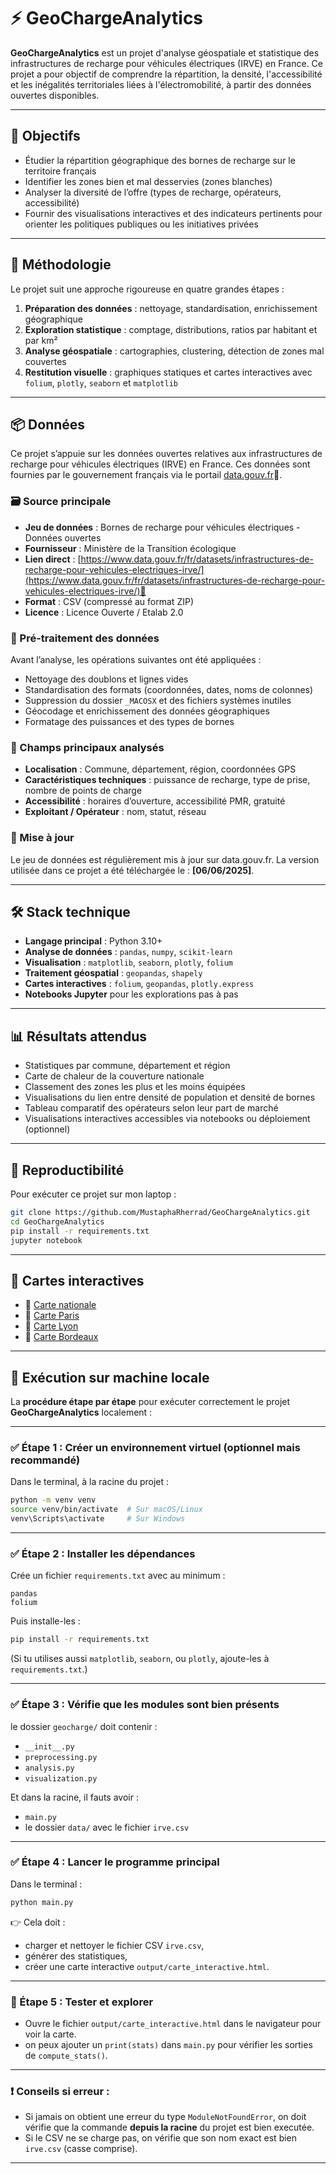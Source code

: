 # ⚡ GeoChargeAnalytics

**GeoChargeAnalytics** est un projet d'analyse géospatiale et statistique des infrastructures de recharge pour véhicules électriques (IRVE) en France. Ce projet a pour objectif de comprendre la répartition, la densité, l'accessibilité et les inégalités territoriales liées à l'électromobilité, à partir des données ouvertes disponibles.

---

## 🎯 Objectifs

- Étudier la répartition géographique des bornes de recharge sur le territoire français
- Identifier les zones bien et mal desservies (zones blanches)
- Analyser la diversité de l’offre (types de recharge, opérateurs, accessibilité)
- Fournir des visualisations interactives et des indicateurs pertinents pour orienter les politiques publiques ou les initiatives privées

---

## 🧠 Méthodologie

Le projet suit une approche rigoureuse en quatre grandes étapes :

1. **Préparation des données** : nettoyage, standardisation, enrichissement géographique
2. **Exploration statistique** : comptage, distributions, ratios par habitant et par km²
3. **Analyse géospatiale** : cartographies, clustering, détection de zones mal couvertes
4. **Restitution visuelle** : graphiques statiques et cartes interactives avec `folium`, `plotly`, `seaborn` et `matplotlib`

---

## 📦 Données

Ce projet s’appuie sur les données ouvertes relatives aux infrastructures de recharge pour véhicules électriques (IRVE) en France. Ces données sont fournies par le gouvernement français via le portail [data.gouv.fr](https://www.data.gouv.fr/fr/datasets/)🔗.

### 🗃️ Source principale
- **Jeu de données** : Bornes de recharge pour véhicules électriques - Données ouvertes
- **Fournisseur** : Ministère de la Transition écologique
- **Lien direct** : [https://www.data.gouv.fr/fr/datasets/infrastructures-de-recharge-pour-vehicules-electriques-irve/](https://www.data.gouv.fr/fr/datasets/infrastructures-de-recharge-pour-vehicules-electriques-irve/)🔗
- **Format** : CSV (compressé au format ZIP)
- **Licence** : Licence Ouverte / Etalab 2.0

### 🧹 Pré-traitement des données
Avant l’analyse, les opérations suivantes ont été appliquées :
- Nettoyage des doublons et lignes vides
- Standardisation des formats (coordonnées, dates, noms de colonnes)
- Suppression du dossier `_MACOSX` et des fichiers systèmes inutiles
- Géocodage et enrichissement des données géographiques
- Formatage des puissances et des types de bornes

### 🧭 Champs principaux analysés
- **Localisation** : Commune, département, région, coordonnées GPS
- **Caractéristiques techniques** : puissance de recharge, type de prise, nombre de points de charge
- **Accessibilité** : horaires d’ouverture, accessibilité PMR, gratuité
- **Exploitant / Opérateur** : nom, statut, réseau

### 📌 Mise à jour
Le jeu de données est régulièrement mis à jour sur data.gouv.fr. La version utilisée dans ce projet a été téléchargée le : **[06/06/2025]**.

---

## 🛠️ Stack technique

- **Langage principal** : Python 3.10+
- **Analyse de données** : `pandas`, `numpy`, `scikit-learn`
- **Visualisation** : `matplotlib`, `seaborn`, `plotly`, `folium`
- **Traitement géospatial** : `geopandas`, `shapely`
- **Cartes interactives** : `folium`, `geopandas`, `plotly.express`
- **Notebooks Jupyter** pour les explorations pas à pas

---

## 📊 Résultats attendus

- Statistiques par commune, département et région
- Carte de chaleur de la couverture nationale
- Classement des zones les plus et les moins équipées
- Visualisations du lien entre densité de population et densité de bornes
- Tableau comparatif des opérateurs selon leur part de marché
- Visualisations interactives accessibles via notebooks ou déploiement (optionnel)

---

## 🔄 Reproductibilité

Pour exécuter ce projet sur mon laptop :

```bash
git clone https://github.com/MustaphaRherrad/GeoChargeAnalytics.git
cd GeoChargeAnalytics
pip install -r requirements.txt
jupyter notebook
```
---
## 📍 Cartes interactives

- 🔗 [Carte nationale](https://MustaphaRherrad.github.io/GeoChargeAnalytics/map.html)
- 🗼 [Carte Paris](https://MustaphaRherrad.github.io/GeoChargeAnalytics/map_paris.html)
- 🦁 [Carte Lyon](https://MustaphaRherrad.github.io/GeoChargeAnalytics/map_lyon.html)
- 🍷 [Carte Bordeaux](https://MustaphaRherrad.github.io/GeoChargeAnalytics/map_bordeaux.html)

---

## 🔄 Exécution sur machine locale

La **procédure étape par étape** pour exécuter correctement le projet **GeoChargeAnalytics** localement :

---

### ✅ Étape 1 : Créer un environnement virtuel (optionnel mais recommandé)

Dans le terminal, à la racine du projet :

```bash
python -m venv venv
source venv/bin/activate  # Sur macOS/Linux
venv\Scripts\activate     # Sur Windows
```

---

### ✅ Étape 2 : Installer les dépendances

Crée un fichier `requirements.txt` avec au minimum :

```
pandas
folium
```

Puis installe-les :

```bash
pip install -r requirements.txt
```

(Si tu utilises aussi `matplotlib`, `seaborn`, ou `plotly`, ajoute-les à `requirements.txt`.)

---

### ✅ Étape 3 : Vérifie que les modules sont bien présents

le dossier `geocharge/` doit contenir :

* `__init__.py`
* `preprocessing.py`
* `analysis.py`
* `visualization.py`

Et dans la racine, il fauts avoir :

* `main.py`
* le dossier `data/` avec le fichier `irve.csv`

---

### ✅ Étape 4 : Lancer le programme principal

Dans le terminal :

```bash
python main.py
```

👉 Cela doit :

* charger et nettoyer le fichier CSV `irve.csv`,
* générer des statistiques,
* créer une carte interactive `output/carte_interactive.html`.

---

### 🧪 Étape 5 : Tester et explorer

* Ouvre le fichier `output/carte_interactive.html` dans le navigateur pour voir la carte.
* on peux ajouter un `print(stats)` dans `main.py` pour vérifier les sorties de `compute_stats()`.

---

### ❗ Conseils si erreur :

* Si jamais on obtient une erreur du type `ModuleNotFoundError`, on doit vérifie que  la commande **depuis la racine** du projet est bien executée.
* Si le CSV ne se charge pas, on vérifie que son nom exact est bien `irve.csv` (casse comprise).

---


